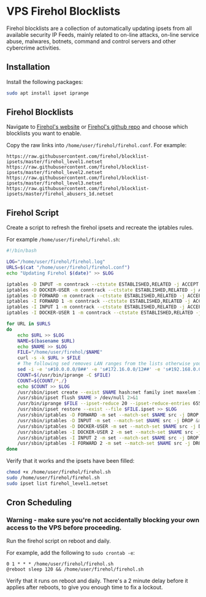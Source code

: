 # VPS Firehol Blocklists

Firehol blocklists are a collection of automatically updating ipsets from all available security IP Feeds, mainly related to on-line attacks, on-line service abuse, malwares, botnets, command and control servers and other cybercrime activities.

## Installation

Install the following packages:

```bash
sudo apt install ipset iprange
```

## Firehol Blocklists

Navigate to [Firehol's website](https://iplists.firehol.org/) or [Firehol's github repo](https://github.com/firehol/blocklist-ipsets) and choose which blocklists you want to enable.

Copy the raw links into `/home/user/firehol/firehol.conf`.
For example:

```
https://raw.githubusercontent.com/firehol/blocklist-ipsets/master/firehol_level1.netset
https://raw.githubusercontent.com/firehol/blocklist-ipsets/master/firehol_level2.netset
https://raw.githubusercontent.com/firehol/blocklist-ipsets/master/firehol_level3.netset
https://raw.githubusercontent.com/firehol/blocklist-ipsets/master/firehol_abusers_1d.netset
```

## Firehol Script

Create a script to refresh the firehol ipsets and recreate the iptables rules.

For example `/home/user/firehol/firehol.sh`:

```bash
#!/bin/bash

LOG="/home/user/firehol/firehol.log"
URLS=$(cat "/home/user/firehol/firehol.conf")
echo "Updating Firehol $(date)" >> $LOG

iptables -D INPUT -m conntrack --ctstate ESTABLISHED,RELATED -j ACCEPT > /dev/null 2>&1
iptables -D DOCKER-USER -m conntrack --ctstate ESTABLISHED,RELATED -j ACCEPT > /dev/null 2>&1
iptables -D FORWARD -m conntrack --ctstate ESTABLISHED,RELATED -j ACCEPT > /dev/null 2>&1
iptables -I FORWARD 1 -m conntrack --ctstate ESTABLISHED,RELATED -j ACCEPT >> $LOG
iptables -I INPUT 1 -m conntrack --ctstate ESTABLISHED,RELATED -j ACCEPT >> $LOG
iptables -I DOCKER-USER 1 -m conntrack --ctstate ESTABLISHED,RELATED -j ACCEPT >> $LOG

for URL in $URLS
do
	echo $URL >> $LOG
	NAME=$(basename $URL)
	echo $NAME >> $LOG
	FILE="/home/user/firehol/$NAME"
	curl -s -k $URL > $FILE
	# The following sed removes LAN ranges from the lists otherwise you might block yourself
	sed -i -e 's#10.0.0.0/8##' -e 's#172.16.0.0/12##' -e 's#192.168.0.0/16##' -e 's#127.0.0.0/8##' $FILE
	COUNT=$(/usr/bin/iprange -C $FILE)
	COUNT=${COUNT/*,/}
	echo $COUNT >> $LOG
	/usr/sbin/ipset create --exist $NAME hash:net family inet maxelem 131072 >> $LOG
	/usr/sbin/ipset flush $NAME > /dev/null 2>&1
	/usr/bin/iprange $FILE --ipset-reduce 20 --ipset-reduce-entries 65535 --print-prefix "-A $NAME " > $FILE.ipset
	/usr/sbin/ipset restore --exist --file $FILE.ipset >> $LOG
	/usr/sbin/iptables -D FORWARD -m set --match-set $NAME src -j DROP &>/dev/null
	/usr/sbin/iptables -D INPUT -m set --match-set $NAME src -j DROP &>/dev/null
	/usr/sbin/iptables -D DOCKER-USER -m set --match-set $NAME src -j DROP &>/dev/null
	/usr/sbin/iptables -I DOCKER-USER 2 -m set --match-set $NAME src -j DROP >> $LOG
	/usr/sbin/iptables -I INPUT 2 -m set --match-set $NAME src -j DROP >> $LOG
	/usr/sbin/iptables -I FORWARD 2 -m set --match-set $NAME src -j DROP >> $LOG
done
```

Verify that it works and the ipsets have been filled:

```bash
chmod +x /home/user/firehol/firehol.sh
sudo /home/user/firehol/firehol.sh
sudo ipset list firehol_level1.netset
```


## Cron Scheduling

### **Warning - make sure you're not accidentally blocking your own access to the VPS before proceeding.**

Run the firehol script on reboot and daily.

For example, add the following to `sudo crontab -e`:

```
0 1 * * * /home/user/firehol/firehol.sh
@reboot sleep 120 && /home/user/firehol/firehol.sh
```

Verify that it runs on reboot and daily. There's a 2 minute delay before it applies after reboots, to give you enough time to fix a lockout.
